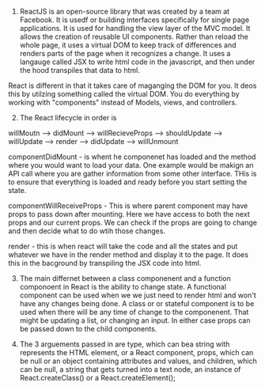 1. ReactJS is an open-source library that was created by a team at Facebook. It is usedf or building interfaces specifically for single page applications. It is used for handling the view layer of the MVC model. It allows the creation of reusable UI components. Rather than reload the whole page, it uses a virtual DOM to keep track of differences and renders parts of the page when it recognizes a change. It uses a langauge called JSX to write html code in the javascript, and then under the hood transpiles that data to html. 

React is different in that it takes care of maganging the DOM for you. It deos this by utilzing something called the virtual DOM. You do everything by working with "components" instead of Models, views, and controllers. 

2. The React lifecycle in order is 

willMoutn --> didMount --> willRecieveProps --> shouldUpdate --> willUpdate --> render --> didUpdate --> willUnmount

componentDidMount - is whent he componenet has loaded and the method where you would want to load your data. One example would be makign an API call where you are gather information from some other interface. THis is to ensure that everything is loaded and ready before you start setting the state. 

componentWillReceiveProps - This is where parent component may have props to pass down after mounting. Here we have access to both the next props and our current props. We can check if the props are going to change and then decide what to do wtih those changes. 

render - this is when react will take the code and all the states and put whatever we have in the render method and display it to the page. It does this in the bacground by transpiling the JSX code into html. 

3. The main differnet between a class componenent and a function componoent in React is the ability to change state. A functional component can be used when we we just need to render html and won't have any changes being done. A class or or stateful component is to be used when there will be any time of change to the componenent. That might be updating a list, or changing an input. In either case props can be passed down to the child components. 

4. The 3 arguements passed in are type, which can bea string with represents the HTML element, or a React component, props, which can be null or an object containing attributes and values, and children, which can be null, a string that gets turned into a text node, an instance of React.createClass() or a React.createElement();
